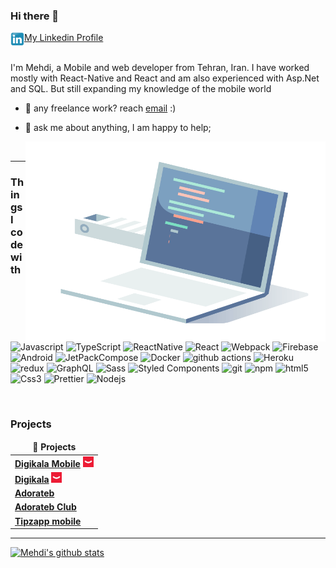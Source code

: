 ### Hi there 👋


<a href="https://www.linkedin.com/in/mehdi-taghdisi/">
  <img align="left" alt="Mehdi's LinkedIN" width="22px" src="https://github.com/mmttt89/mmttt89/blob/main/images/linkedIn.png" /> My Linkedin Profile
</a>

<br/>
<br/>

I'm Mehdi, a Mobile and web developer from  Tehran, Iran. I have worked mostly with React-Native and React and am also experienced with Asp.Net and SQL.
But still expanding my knowledge of the mobile world

- 💼 any freelance work? reach [email](mailto:mehdi.taghdic@gmail.com) :)
- 💬 ask me about anything, I am happy to help;

  <img align="right" alt="GIF" src="https://github.com/mmttt89/mmttt89/blob/main/images/coding.gif" width="500" height="320" />

<br/>

---

<h3>Things I code with</h3>
<p>
  <img alt="Javascript" src="https://img.shields.io/badge/-Javascript-F7DF1E?style=flat-square&logo=javascript&logoColor=white" />
  <img alt="TypeScript" src="https://img.shields.io/badge/-TypeScript-007ACC?style=flat-square&logo=typescript&logoColor=white" />
  <img alt="ReactNative" src="https://img.shields.io/badge/-React_Native-45b8d8?style=flat-square&logo=react&logoColor=61DAFB" />
  <img alt="React" src="https://img.shields.io/badge/-React-45b8d8?style=flat-square&logo=react&logoColor=white" />
  <img alt="Webpack" src="https://img.shields.io/badge/-Webpack-8DD6F9?style=flat-square&logo=webpack&logoColor=white" /> 
  <img alt="Firebase" src="https://img.shields.io/badge/-Firebase-F7B93E?style=flat-square&logo=Firebase&logoColor=white" />
  <img alt="Android" src="https://img.shields.io/badge/-Android_Studio-3DDC84?style=flat-square&logo=Android&logoColor=white" />
  <img alt="JetPackCompose" src="https://img.shields.io/badge/-JetPack_Compose-3DDC84?style=flat-square&logo=jetpackCompose&logoColor=white" />
  <img alt="Docker" src="https://img.shields.io/badge/-Docker-46a2f1?style=flat-square&logo=docker&logoColor=white" />
  <img alt="github actions" src="https://img.shields.io/badge/-Github_Actions-2088FF?style=flat-square&logo=github-actions&logoColor=white" />
  <img alt="Heroku" src="https://img.shields.io/badge/-Heroku-430098?style=flat-square&logo=heroku&logoColor=white" />
  <img alt="redux" src="https://img.shields.io/badge/-Redux-764ABC?style=flat-square&logo=redux&logoColor=white" />
  <img alt="GraphQL" src="https://img.shields.io/badge/-GraphQL-E10098?style=flat-square&logo=graphql&logoColor=white" />
  <img alt="Sass" src="https://img.shields.io/badge/-Sass-CC6699?style=flat-square&logo=sass&logoColor=white" />
  <img alt="Styled Components" src="https://img.shields.io/badge/-Styled_Components-db7092?style=flat-square&logo=styled-components&logoColor=white" />
  <img alt="git" src="https://img.shields.io/badge/-Git-F05032?style=flat-square&logo=git&logoColor=white" />
  <img alt="npm" src="https://img.shields.io/badge/-NPM-CB3837?style=flat-square&logo=npm&logoColor=white" />
  <img alt="html5" src="https://img.shields.io/badge/-HTML5-E34F26?style=flat-square&logo=html5&logoColor=white" />
  <img alt="Css3" src="https://img.shields.io/badge/-CSS3-1572B6?style=flat-square&logo=css3&logoColor=white" />
  <img alt="Prettier" src="https://img.shields.io/badge/-Prettier-F7B93E?style=flat-square&logo=prettier&logoColor=white" />
  <img alt="Nodejs" src="https://img.shields.io/badge/-Nodejs-43853d?style=flat-square&logo=Node.js&logoColor=white" />
</p>

<br />


### Projects

<table>
  <thead align="center">
    <tr border: none;>
      <td><b>🎁 Projects</b></td>
    </tr>
  </thead>
  <tbody>
    <tr>
      <td><a href="https://cafebazaar.ir/app/com.digikala"><b>Digikala Mobile</b></a>
      <img alt="Digikala" src="https://github.com/mmttt89/mmttt89/blob/main/images/digikala.webp" width="17" height="17"/>
      </td>
    </tr>
    <tr>
      <td><a href="https://Digikala.com/"><b>Digikala</b></a>
	    <img alt="Digikala" src="https://github.com/mmttt89/mmttt89/blob/main/images/digikala.webp" width="17" height="17"/>
	</td>
    </tr>
	  <tr>
      <td><a href="https://adorateb.com/"><b>Adorateb</b></a></td>
    <tr>
    <tr>
      <td><a href="https://adorium.adorateb.ir/"><b>Adorateb Club</b></a></td>
    <tr>
      <td><a href="https://demitrikarayianni.com/tipzapp"><b>Tipzapp mobile</b></a></td>
    </tr>
  </tbody>
</table>

---

[![Mehdi's github stats](https://github-readme-stats.vercel.app/api?username=mmttt89)](https://github.com/mmttt89/github-readme-stats)
